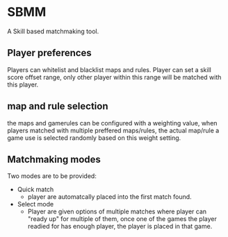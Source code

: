 # SBMM
A Skill based matchmaking tool.

## Player preferences
Players can whitelist and blacklist maps and rules.
Player can set a skill score offset range, only other player within this range will be matched with this player.

## map and rule selection
the maps and gamerules can be configured with a weighting value, when players matched with multiple preffered maps/rules, the actual map/rule a game use is selected randomly based on this weight setting.

## Matchmaking modes
Two modes are to be provided:
*   Quick match
    *   player are automatcally placed into the first match found.
*   Select mode
    *   Player are given options of multiple matches where player can "ready up" for multiple of them, once one of the games the player readied for has enough player, the player is placed in that game.

